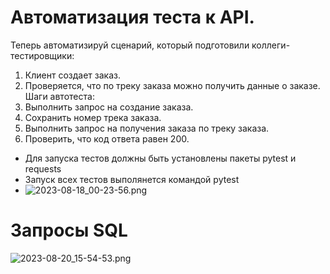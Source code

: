 ﻿# Автоматизация теста к API.
Теперь автоматизируй сценарий, который подготовили коллеги-тестировщики:
1. Клиент создает заказ.
2. Проверяется, что по треку заказа можно получить данные о заказе.
   Шаги автотеста:
1. Выполнить запрос на создание заказа.
2. Сохранить номер трека заказа.
3. Выполнить запрос на получения заказа по треку заказа.
4. Проверить, что код ответа равен 200.
- Для запуска тестов должны быть установлены пакеты pytest и requests
- Запуск всех тестов выполянется командой pytest
- ![2023-08-18_00-23-56.png](..%2F..%2FDownloads%2F2023-08-18_00-23-56.png)
# Запросы SQL
![2023-08-20_15-54-53.png](..%2F..%2FDownloads%2F2023-08-20_15-54-53.png)